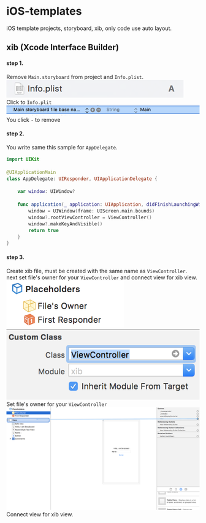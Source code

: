 # iOS-templates  
iOS template projects, storyboard, xib, only code use auto layout.  
  
## xib (Xcode Interface Builder)  
#### step 1.  
Remove `Main.storyboard` from project and `Info.plist`.  
![xib_0](./docs/xib_0.png)  
Click to `Info.plit`  
![xib_1](./docs/xib_1.png)  
You click `-` to remove  

#### step 2.  
You write same this sample for `AppDelegate`.  
``` swift
import UIKit

@UIApplicationMain
class AppDelegate: UIResponder, UIApplicationDelegate {

    var window: UIWindow?

    func application(_ application: UIApplication, didFinishLaunchingWithOptions launchOptions: [UIApplicationLaunchOptionsKey: Any]?) -> Bool {
        window = UIWindow(frame: UIScreen.main.bounds)
        window?.rootViewController = ViewController()
        window?.makeKeyAndVisible()
        return true
    }
}
```
  
#### step 3.  
Create xib file, must be created with the same name as `ViewController`.  
next set file's owner for your `ViewController` and connect view for xib view.  
![xib_0](./docs/xib_2.png)  
![xib_1](./docs/xib_3.png)  
Set file's owner for your `ViewController`  
![xib_2](./docs/xib_4.png)  
Connect view for xib view.  